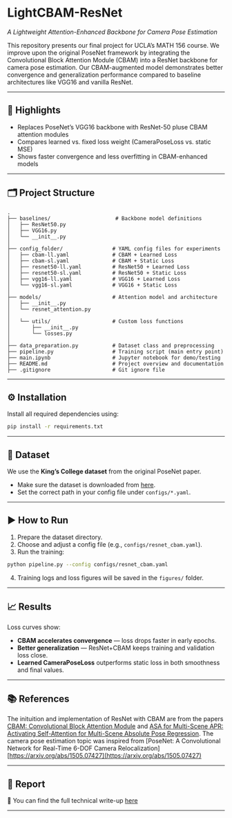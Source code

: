 # LightCBAM-ResNet  
*A Lightweight Attention-Enhanced Backbone for Camera Pose Estimation*

This repository presents our final project for UCLA’s MATH 156 course. We improve upon the original PoseNet framework by integrating the Convolutional Block Attention Module (CBAM) into a ResNet backbone for camera pose estimation. Our CBAM-augmented model demonstrates better convergence and generalization performance compared to baseline architectures like VGG16 and vanilla ResNet.

---

## 🚀 Highlights

- Replaces PoseNet’s VGG16 backbone with ResNet-50 pluse CBAM attention modules 
- Compares learned vs. fixed loss weight (CameraPoseLoss vs. static MSE)  
- Shows faster convergence and less overfitting in CBAM-enhanced models  

---

## 🗂️ Project Structure
```
.
├── baselines/                     # Backbone model definitions
│   ├── ResNet50.py
│   ├── VGG16.py
│   └── __init__.py
│
├── config_folder/                # YAML config files for experiments
│   ├── cbam-ll.yaml              # CBAM + Learned Loss
│   ├── cbam-sl.yaml              # CBAM + Static Loss
│   ├── resnet50-ll.yaml          # ResNet50 + Learned Loss
│   ├── resnet50-sl.yaml          # ResNet50 + Static Loss
│   ├── vgg16-ll.yaml             # VGG16 + Learned Loss
│   └── vgg16-sl.yaml             # VGG16 + Static Loss
│
├── models/                       # Attention model and architecture
│   ├── __init__.py
│   └── resnet_attention.py
│
│   └── utils/                    # Custom loss functions
│       ├── __init__.py
│       └── losses.py
│
├── data_preparation.py           # Dataset class and preprocessing
├── pipeline.py                   # Training script (main entry point)
├── main.ipynb                    # Jupyter notebook for demo/testing
├── README.md                     # Project overview and documentation
├── .gitignore                    # Git ignore file
```

---

## ⚙️ Installation

Install all required dependencies using:

```bash
pip install -r requirements.txt
```

---

## 📂 Dataset

We use the **King’s College dataset** from the original PoseNet paper.

- Make sure the dataset is downloaded from [here](https://www.repository.cam.ac.uk/items/53788265-cb98-42ee-b85b-7a0cbc8eddb3).  
- Set the correct path in your config file under `configs/*.yaml`.

---

## ▶️ How to Run

1. Prepare the dataset directory.  
2. Choose and adjust a config file (e.g., `configs/resnet_cbam.yaml`).  
3. Run the training:

```bash
python pipeline.py --config configs/resnet_cbam.yaml
```

4. Training logs and loss figures will be saved in the `figures/` folder.

---

## 📈 Results

Loss curves show:

- **CBAM accelerates convergence** — loss drops faster in early epochs.  
- **Better generalization** — ResNet+CBAM keeps training and validation loss close.  
- **Learned CameraPoseLoss** outperforms static loss in both smoothness and final values.
---


## 📚 References
The inituition and implementation of ResNet with CBAM are from the papers [CBAM: Convolutional Block Attention Module](https://arxiv.org/abs/1807.06521) and [ASA for Multi-Scene APR: Activating Self-Attention for Multi-Scene Absolute Pose Regression](https://arxiv.org/abs/2411.01443).
The camera pose estimation topic was inspired from [PoseNet: A Convolutional Network for Real-Time 6-DOF Camera Relocalization][https://arxiv.org/abs/1505.07427](https://arxiv.org/abs/1505.07427)

---

## 📎 Report

📄 You can find the full technical write-up [here](docs/Math_156_Report.pdf)

---

